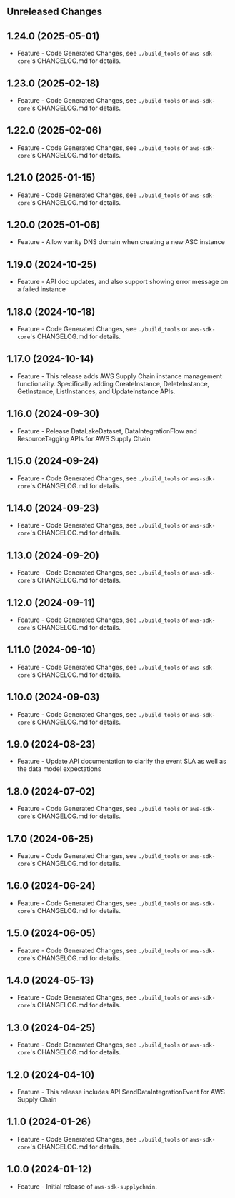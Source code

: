 Unreleased Changes
------------------

1.24.0 (2025-05-01)
------------------

* Feature - Code Generated Changes, see `./build_tools` or `aws-sdk-core`'s CHANGELOG.md for details.

1.23.0 (2025-02-18)
------------------

* Feature - Code Generated Changes, see `./build_tools` or `aws-sdk-core`'s CHANGELOG.md for details.

1.22.0 (2025-02-06)
------------------

* Feature - Code Generated Changes, see `./build_tools` or `aws-sdk-core`'s CHANGELOG.md for details.

1.21.0 (2025-01-15)
------------------

* Feature - Code Generated Changes, see `./build_tools` or `aws-sdk-core`'s CHANGELOG.md for details.

1.20.0 (2025-01-06)
------------------

* Feature - Allow vanity DNS domain when creating a new ASC instance

1.19.0 (2024-10-25)
------------------

* Feature - API doc updates, and also support showing error message on a failed instance

1.18.0 (2024-10-18)
------------------

* Feature - Code Generated Changes, see `./build_tools` or `aws-sdk-core`'s CHANGELOG.md for details.

1.17.0 (2024-10-14)
------------------

* Feature - This release adds AWS Supply Chain instance management functionality. Specifically adding CreateInstance, DeleteInstance, GetInstance, ListInstances, and UpdateInstance APIs.

1.16.0 (2024-09-30)
------------------

* Feature - Release DataLakeDataset, DataIntegrationFlow and ResourceTagging APIs for AWS Supply Chain

1.15.0 (2024-09-24)
------------------

* Feature - Code Generated Changes, see `./build_tools` or `aws-sdk-core`'s CHANGELOG.md for details.

1.14.0 (2024-09-23)
------------------

* Feature - Code Generated Changes, see `./build_tools` or `aws-sdk-core`'s CHANGELOG.md for details.

1.13.0 (2024-09-20)
------------------

* Feature - Code Generated Changes, see `./build_tools` or `aws-sdk-core`'s CHANGELOG.md for details.

1.12.0 (2024-09-11)
------------------

* Feature - Code Generated Changes, see `./build_tools` or `aws-sdk-core`'s CHANGELOG.md for details.

1.11.0 (2024-09-10)
------------------

* Feature - Code Generated Changes, see `./build_tools` or `aws-sdk-core`'s CHANGELOG.md for details.

1.10.0 (2024-09-03)
------------------

* Feature - Code Generated Changes, see `./build_tools` or `aws-sdk-core`'s CHANGELOG.md for details.

1.9.0 (2024-08-23)
------------------

* Feature - Update API documentation to clarify the event SLA as well as the data model expectations

1.8.0 (2024-07-02)
------------------

* Feature - Code Generated Changes, see `./build_tools` or `aws-sdk-core`'s CHANGELOG.md for details.

1.7.0 (2024-06-25)
------------------

* Feature - Code Generated Changes, see `./build_tools` or `aws-sdk-core`'s CHANGELOG.md for details.

1.6.0 (2024-06-24)
------------------

* Feature - Code Generated Changes, see `./build_tools` or `aws-sdk-core`'s CHANGELOG.md for details.

1.5.0 (2024-06-05)
------------------

* Feature - Code Generated Changes, see `./build_tools` or `aws-sdk-core`'s CHANGELOG.md for details.

1.4.0 (2024-05-13)
------------------

* Feature - Code Generated Changes, see `./build_tools` or `aws-sdk-core`'s CHANGELOG.md for details.

1.3.0 (2024-04-25)
------------------

* Feature - Code Generated Changes, see `./build_tools` or `aws-sdk-core`'s CHANGELOG.md for details.

1.2.0 (2024-04-10)
------------------

* Feature - This release includes API SendDataIntegrationEvent for AWS Supply Chain

1.1.0 (2024-01-26)
------------------

* Feature - Code Generated Changes, see `./build_tools` or `aws-sdk-core`'s CHANGELOG.md for details.

1.0.0 (2024-01-12)
------------------

* Feature - Initial release of `aws-sdk-supplychain`.


